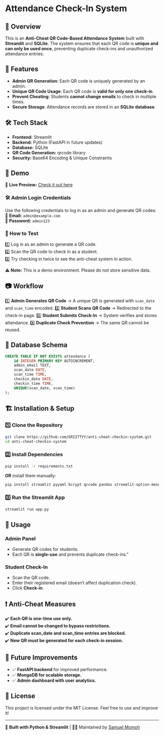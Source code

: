 # Attendance Check-In System

## 📌 Overview
This is an **Anti-Cheat QR Code-Based Attendance System** built with **Streamlit** and **SQLite**. The system ensures that each QR code is **unique and can only be used once**, preventing duplicate check-ins and unauthorized attendance entries.  


## 🚀 Features
- **Admin QR Generation**: Each QR code is uniquely generated by an admin.
- **Unique QR Code Usage**: Each QR code is **valid for only one check-in**.
- **Prevent Cheating**: Students **cannot change emails** to check in multiple times.
- **Secure Storage**: Attendance records are stored in an **SQLite database**.

## 🛠️ Tech Stack
- **Frontend:** Streamlit
- **Backend:** Python (FastAPI in future updates)
- **Database:** SQLite
- **QR Code Generation:** qrcode library
- **Security:** Base64 Encoding & Unique Constraints

## 🎯 Demo  
🔗 **Live Preview:** [Check it out here](https://checkin-system.streamlit.app)  

### 🛠 Admin Login Credentials  
Use the following credentials to log in as an admin and generate QR codes:  
📧 **Email:** `admin@example.com`  
🔑 **Password:** `admin123`  

### 📝 How to Test  
1️⃣ Log in as an admin to generate a QR code.  
2️⃣ Scan the QR code to check in as a student.  
3️⃣ Try checking in twice to see the anti-cheat system in action.  

⚠️ **Note:** This is a demo environment. Please do not store sensitive data.  

## 📷 Workflow
1️⃣ **Admin Generates QR Code** → A unique QR is generated with `scan_date` and `scan_time` encoded.
2️⃣ **Student Scans QR Code** → Redirected to the check-in page.
3️⃣ **Student Submits Check-In** → System verifies and stores attendance.
4️⃣ **Duplicate Check Prevention** → The same QR cannot be reused.

## 🔑 Database Schema
```sql
CREATE TABLE IF NOT EXISTS attendance (
    id INTEGER PRIMARY KEY AUTOINCREMENT,
    admin_email TEXT,
    scan_date DATE,
    scan_time TIME,
    checkin_date DATE,
    checkin_time TIME,
    UNIQUE(scan_date, scan_time)
);
```

## 🏗️ Installation & Setup
### 1️⃣ Clone the Repository
```bash
git clone https://github.com/GRIITTYY/anti-cheat-checkin-system.git
cd anti-cheat-checkin-system
```

### **2️⃣ Install Dependencies**
```bash
pip install -r requirements.txt
```

**OR** install them manually:

```bash
pip install streamlit pyyaml bcrypt qrcode pandas streamlit-option-menu pytz
```

### 3️⃣ Run the Streamlit App
```bash
streamlit run app.py
```

## 📖 Usage
### **Admin Panel**
- Generate QR codes for students.
- Each QR is **single-use** and prevents duplicate check-ins."

### **Student Check-In**
- Scan the QR code.
- Enter their registered email (doesn’t affect duplication check).
- Click **Check-in**.

## ❗ Anti-Cheat Measures
✔️ **Each QR is one-time use only.**  
✔️ **Email cannot be changed to bypass restrictions.**  
✔️ **Duplicate scan_date and scan_time entries are blocked.**  
✔️ **New QR must be generated for each check-in session.**  

## 🎯 Future Improvements
- ✅ **FastAPI backend** for improved performance.
- ✅ **MongoDB for scalable storage.**
- ✅ **Admin dashboard with user analytics.**

## 📜 License
This project is licensed under the MIT License. Feel free to use and improve it!

---
🚀 **Built with Python & Streamlit** | 👨‍💻 Maintained by [Samuel Momoh](https://github.com/GRIITTYY/)


